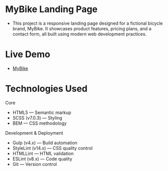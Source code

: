 # MyBike Landing Page

- This project is a responsive landing page designed for a fictional bicycle brand, MyBike. It showcases product features, pricing plans, and a contact form, all built using modern web development practices.

# Live Demo

- [MyBike](https://maxrori228.github.io/MyBike-landing/)

# Technologies Used

Core

- HTML5 — Semantic markup
- SCSS (v7.0.3) — Styling
- BEM — CSS methodology

Development & Deployment

- Gulp (v4.x) — Build automation
- StyleLint (v14.x) — CSS quality control
- HTMLLint — HTML validation
- ESLint (v8.x) — Code quality
- Git — Version control

